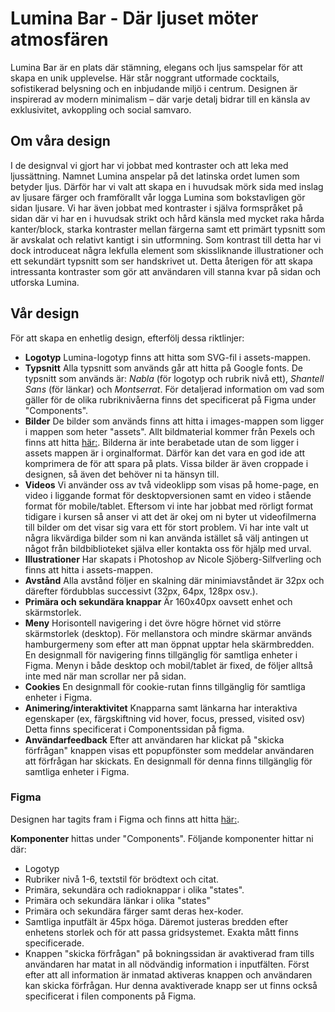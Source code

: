 # Lumina Bar - Där ljuset möter atmosfären
Lumina Bar är en plats där stämning, elegans och ljus samspelar för att skapa en unik upplevelse. Här står noggrant utformade cocktails, sofistikerad belysning och en inbjudande miljö i centrum. Designen är inspirerad av modern minimalism – där varje detalj bidrar till en känsla av exklusivitet, avkoppling och social samvaro.

## Om våra design
I de designval vi gjort har vi jobbat med kontraster och att leka med ljussättning. Namnet Lumina anspelar på det latinska ordet lumen som betyder ljus. Därför har vi valt att skapa en i huvudsak mörk sida med inslag av ljusare färger och framförallt vår logga Lumina som bokstavligen gör sidan ljusare. Vi har även jobbat med kontraster i själva formspråket på sidan där vi har en i huvudsak strikt och hård känsla med mycket raka hårda kanter/block, starka kontraster mellan färgerna samt ett primärt typsnitt som är avskalat och relativt kantigt i sin utformning. Som kontrast till detta har vi dock introduceat några lekfulla element som skissliknande illustrationer och ett sekundärt typsnitt som ser handskrivet ut. Detta återigen för att skapa intressanta kontraster som gör att användaren vill stanna kvar på sidan och utforska Lumina. 

## Vår design 
För att skapa en enhetlig design, efterfölj dessa riktlinjer: 
- **Logotyp** Lumina-logotyp finns att hitta som SVG-fil i assets-mappen. 
- **Typsnitt** Alla typsnitt som används går att hitta på Google fonts. De typsnitt som används är: *Nabla* (för logotyp och rubrik nivå ett), *Shantell Sans* (för länkar) och *Montserrat*. För detaljerad information om vad som gäller för de olika rubriknivåerna finns det specificerat på Figma under "Components". 
- **Bilder** De bilder som används finns att hitta i images-mappen som ligger i mappen som heter "assets". Allt bildmaterial kommer från Pexels och finns att hitta [här:](https://www.pexels.com/collections/bartender-pcftxy5/). Bilderna är inte berabetade utan de som ligger i assets mappen är i orginalformat. Därför kan det vara en god ide att komprimera de för att spara på plats. Vissa bilder är även croppade i designen, så även det behöver ni ta hänsyn till. 
- **Videos** Vi använder oss av två videoklipp som visas på home-page, en video i liggande format för desktopversionen samt en video i stående format för mobile/tablet. Eftersom vi inte har jobbat med rörligt format tidigare i kursen så anser vi att det är okej om ni byter ut videofilmerna till bilder om det visar sig vara ett för stort problem. Vi har inte valt ut några likvärdiga bilder som ni kan använda istället så välj antingen ut något från bildbiblioteket själva eller kontakta oss för hjälp med urval. 
- **Illustrationer** Har skapats i Photoshop av Nicole Sjöberg-Silfverling och finns att hitta i assets-mappen. 
- **Avstånd** Alla avstånd följer en skalning där minimiavståndet är 32px och därefter fördubblas successivt (32px, 64px, 128px osv.).
- **Primära och sekundära knappar** Är 160x40px oavsett enhet och skärmstorlek. 
- **Meny** Horisontell navigering i det övre högre hörnet vid större skärmstorlek (desktop). För mellanstora och mindre skärmar används hamburgermeny som efter att man öppnat upptar hela skärmbredden. En designmall för navigering finns tillgänglig för samtliga enheter i Figma. Menyn i både desktop och mobil/tablet är fixed, de följer alltså inte med när man scrollar ner på sidan. 
- **Cookies** En designmall för cookie-rutan finns tillgänglig för samtliga enheter i Figma.
- **Animering/interaktivitet** Knapparna samt länkarna har interaktiva egenskaper (ex, färgskiftning vid hover, focus, pressed, visited osv) Detta finns specificerat i Componentssidan på figma. 
- **Användarfeedback** Efter att användaren har klickat på "skicka förfrågan" knappen visas ett popupfönster som meddelar användaren att förfrågan har skickats. En designmall för denna finns tillgänglig för samtliga enheter i Figma. 

### Figma 
Designen har tagits fram i Figma och finns att hitta [här:](https://www.figma.com/design/8UkUo4RaxWnBDtNdQGJknp/Surikaternas-design?node-id=3-4&p=f&t=mIUYUTy1jY6kNu84-0).
 
**Komponenter** hittas under "Components". Följande komponenter hittar ni där:
- Logotyp
- Rubriker nivå 1-6, textstil för brödtext och citat. 
- Primära, sekundära och radioknappar i olika "states". 
- Primära och sekundära länkar i olika "states"
- Primära och sekundära färger samt deras hex-koder.
- Samtliga inputfält är 45px höga. Däremot justeras bredden efter enhetens storlek och för att passa gridsystemet. Exakta mått finns specificerade. 
- Knappen "skicka förfrågan" på bokningssidan är avaktiverad fram tills användaren har matat in all nödvändig information i inputfälten. Först efter att all information är inmatad aktiveras knappen och användaren kan skicka förfrågan. Hur denna avaktiverade knapp ser ut finns också specificerat i filen components på Figma. 
